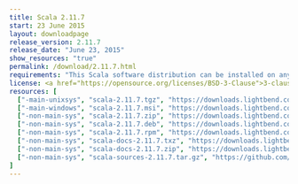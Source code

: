 ```yaml
---
title: Scala 2.11.7
start: 23 June 2015
layout: downloadpage
release_version: 2.11.7
release_date: "June 23, 2015"
show_resources: "true"
permalink: /download/2.11.7.html
requirements: "This Scala software distribution can be installed on any Unix-like or Windows system. It requires the Java runtime version 1.6 or later, which can be downloaded <a href='http://www.java.com/'>here</a>."
license: <a href="https://opensource.org/licenses/BSD-3-Clause">3-clause BSD license</a>
resources: [
  ["-main-unixsys", "scala-2.11.7.tgz", "https://downloads.lightbend.com/scala/2.11.7/scala-2.11.7.tgz", "Mac OS X, Unix, Cygwin", "27.14M"],
  ["-main-windows", "scala-2.11.7.msi", "https://downloads.lightbend.com/scala/2.11.7/scala-2.11.7.msi", "Windows (msi installer)", "110.71M"],
  ["-non-main-sys", "scala-2.11.7.zip", "https://downloads.lightbend.com/scala/2.11.7/scala-2.11.7.zip", "Windows", "27.19M"],
  ["-non-main-sys", "scala-2.11.7.deb", "https://downloads.lightbend.com/scala/2.11.7/scala-2.11.7.deb", "Debian", "76.66M"],
  ["-non-main-sys", "scala-2.11.7.rpm", "https://downloads.lightbend.com/scala/2.11.7/scala-2.11.7.rpm", "RPM package", "109.54M"],
  ["-non-main-sys", "scala-docs-2.11.7.txz", "https://downloads.lightbend.com/scala/2.11.7/scala-docs-2.11.7.txz", "API docs", "47.05M"],
  ["-non-main-sys", "scala-docs-2.11.7.zip", "https://downloads.lightbend.com/scala/2.11.7/scala-docs-2.11.7.zip", "API docs", "85.73M"],
  ["-non-main-sys", "scala-sources-2.11.7.tar.gz", "https://github.com/scala/scala/archive/v2.11.7.tar.gz", "Sources", ""]
]
---
```

